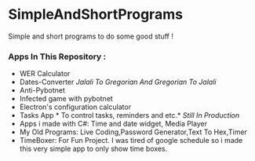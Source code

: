 # SimpleAndShortPrograms
Simple and short programs to do some good stuff !

### Apps In This Repository :
- WER Calculator
- Dates-Converter *Jalali To Gregorian And Gregorian To Jalali*
- Anti-Pybotnet
- Infected game with pybotnet
- Electron's configuration calculator
- Tasks App * To control tasks, reminders and etc.* *Still In Production*
- Apps i made with C#: Time and date widget, Media Player
- My Old Programs: Live Coding,Password Generator,Text To Hex,Timer
- TimeBoxer: For Fun Project. I was tired of google schedule so i made this very simple app to only show time boxes. 
